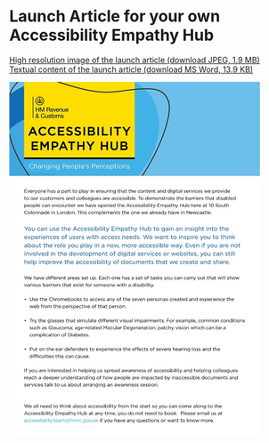 
# Launch Article for your own Accessibility Empathy Hub

[High resolution image of the launch article (download JPEG, 1.9 MB)](HMRC-AccessiblityEmpathyHub-LaunchArticle%20%28High%20Resolution%201.9%20MB%29.jpg)  
[Textual content of the launch article (download MS Word, 13.9 KB)](HMRC-AccessibilityEmpathyHub-LaunchArticle%20%28MS%20Word%2013.9%20KB%29.docx)

[![a HM Revenue &amp; Customs Accessibility Empathy Hub Changing People's Perceptions branded launch article](../../assets/images/resources/launch-article-preview.jpg)](HMRC-AccessiblityEmpathyHub-LaunchArticle%20%28High%20Resolution%201.9%20MB%29.jpg)
